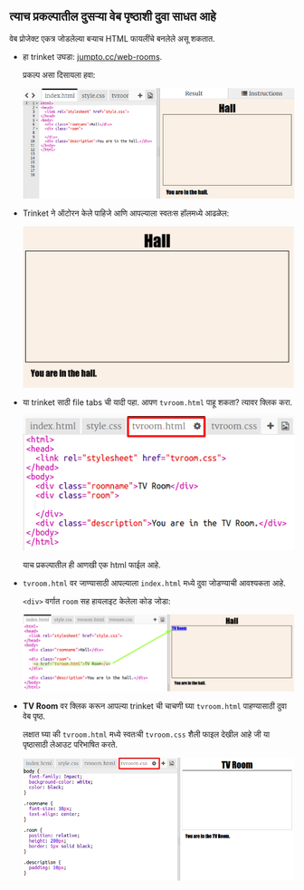 ## त्याच प्रकल्पातील दुसर्‍या वेब पृष्ठाशी दुवा साधत आहे

वेब प्रोजेक्ट एकत्र जोडलेल्या बर्‍याच HTML फायलींचे बनलेले असू शकतात.

+ हा trinket उघडा: <a href="https://trinket.io/html/f1486ddb24" target="_blank">jumpto.cc/web-rooms</a>.
    
    प्रकल्प असा दिसायला हवा:
    
    ![screenshot](images/rooms-starter.png)

+ Trinket ने ऑटोरन केले पाहिजे आणि आपल्याला स्वतःस हॉलमध्ये आढळेल:
    
    ![screenshot](images/rooms-hall-start.png)

+ या trinket साठी file tabs ची यादी पहा. आपण `tvroom.html` पाहू शकता? त्यावर क्लिक करा.
    
    ![screenshot](images/rooms-tvroom-html.png)
    
    याच प्रकल्पातील ही आणखी एक html फाईल आहे.

+ `tvroom.html` वर जाण्यासाठी आपल्याला `index.html` मध्ये दुवा जोडण्याची आवश्यकता आहे.
    
    `<div>` वर्गात `room` सह हायलाइट केलेला कोड जोडा:
    
    ![screenshot](images/rooms-link-tvroom.png)

+ **TV Room** वर क्लिक करून आपल्या trinket ची चाचणी घ्या `tvroom.html` पाहण्यासाठी दुवा वेब पृष्ठ.
    
    लक्षात घ्या की `tvroom.html` मध्ये स्वतःची `tvroom.css` शैली फाइल देखील आहे जी या पृष्ठासाठी लेआउट परिभाषित करते.
    
    ![screenshot](images/rooms-tvroom-unstyled.png)